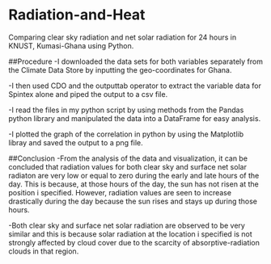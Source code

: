 # Radiation-and-Heat
Comparing clear sky radiation and net solar radiation for 24 hours in KNUST, Kumasi-Ghana using Python.

##Procedure
-I downloaded the data sets for both variables separately from the Climate Data Store by inputting the geo-coordinates for Ghana.

-I then used CDO and the outputtab operator to extract the variable data for Spintex alone and piped the output to a csv file.

-I read the files in my python script by using methods from the Pandas python library and manipulated the data into a DataFrame for easy analysis.

-I plotted the graph of the correlation in python by using the Matplotlib libray and saved the output to a png file.

##Conclusion
-From the analysis of the data and visualization, it can be concluded that radiation values for both clear sky and surface net solar radiaton are very low or equal to zero during the early and late hours of the day. This is because, at those hours of the day, the sun has not risen at the position i specified. However, radiation values are seen to increase drastically during the day because the sun rises and stays up during those hours.

-Both clear sky and surface net solar radiation are observed to be very similar and this is because solar radiation at the location i specified is not strongly affected by cloud cover due to the scarcity of absorptive-radiation clouds in that region. 

